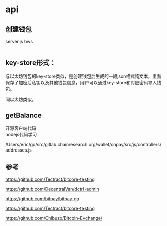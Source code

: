 
# api 

## 创建钱包 

server.js  bws 
```

```

## key-store形式：

与以太坊钱包的key-store类似，是创建钱包后生成的一段json格式纯文本，里面保存了加密后私钥以及其他钱包信息，用户可以通过key-store和对应密码导入钱包。 

同以太坊类似，


## getBalance 

开源客户端代码  
nodejs代码学习

/Users/eric/go/src/gitlab.chainresearch.org/wallet/copay/src/js/controllers/addresses.js


## 参考  

https://github.com/Tectract/bitcore-testing 

https://github.com/DecentralVan/dctrl-admin 


https://github.com/bitpay/bitpay-go

https://github.com/Tectract/bitcore-testing 

https://github.com/Chibuzo/Bitcoin-Exchange/ 




